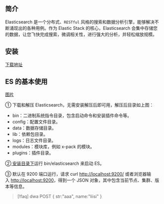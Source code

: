 
## 简介

Elasticsearch 是一个分布式、`RESTful` 风格的搜索和数据分析引擎，能够解决不断涌现出的各种用例。作为 Elastic Stack 的核心，Elasticsearch 会集中存储您的数据，让您飞快完成搜索，微调相关性，进行强大的分析，并轻松缩放规模。

## 安装

[下载地址](https://www.elastic.co/cn/elasticsearch)

## ES 的基本使用

[图片](https://i-blog.csdnimg.cn/blog_migrate/469524898e8da10f6ca078a61957270a.png)

① 下载和解压 Elasticsearch，无需安装解压后即可用，解压后目录如上图：

- bin：二进制系统指令目录，包含启动命令和安装插件命令等。
- config：配置文件目录。
- data：数据存储目录。
- lib：依赖包目录。
- logs：日志文件目录。
- modules：模块库，例如 x-pack 的模块。
- plugins：插件目录。

②[ 安装目录下](dwa)运行 bin/elasticsearch 来启动 ES。

③ 默认在 9200 端口运行，请求 curl [http://localhost:9200/](https://links.jianshu.com/go?to=http%3A%2F%2Flocalhost%3A9200%2F) 或者浏览器输入 [http://localhost:9200](https://links.jianshu.com/go?to=http%3A%2F%2Flocalhost%3A9200)，得到一个 JSON 对象，其中包含当前节点、集群、版本等信息。

> [!faq] dwa
> POST {
> 	str:"aaa",
> 	name:"liisi"
> }

